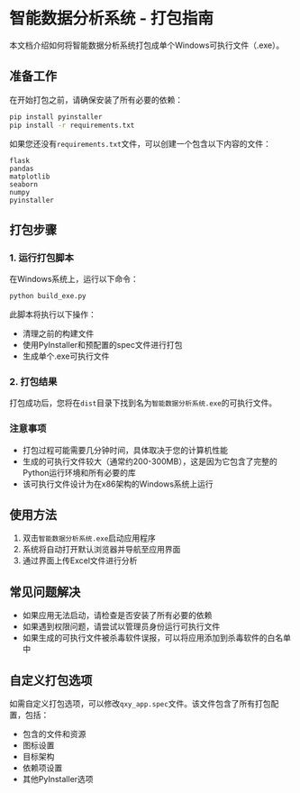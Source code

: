 # 智能数据分析系统 - 打包指南

本文档介绍如何将智能数据分析系统打包成单个Windows可执行文件（.exe）。

## 准备工作

在开始打包之前，请确保安装了所有必要的依赖：

```bash
pip install pyinstaller
pip install -r requirements.txt
```

如果您还没有`requirements.txt`文件，可以创建一个包含以下内容的文件：

```
flask
pandas
matplotlib
seaborn
numpy
pyinstaller
```

## 打包步骤

### 1. 运行打包脚本

在Windows系统上，运行以下命令：

```bash
python build_exe.py
```

此脚本将执行以下操作：
- 清理之前的构建文件
- 使用PyInstaller和预配置的spec文件进行打包
- 生成单个.exe可执行文件

### 2. 打包结果

打包成功后，您将在`dist`目录下找到名为`智能数据分析系统.exe`的可执行文件。

### 注意事项

- 打包过程可能需要几分钟时间，具体取决于您的计算机性能
- 生成的可执行文件较大（通常约200-300MB），这是因为它包含了完整的Python运行环境和所有必要的库
- 该可执行文件设计为在x86架构的Windows系统上运行

## 使用方法

1. 双击`智能数据分析系统.exe`启动应用程序
2. 系统将自动打开默认浏览器并导航至应用界面
3. 通过界面上传Excel文件进行分析

## 常见问题解决

- 如果应用无法启动，请检查是否安装了所有必要的依赖
- 如果遇到权限问题，请尝试以管理员身份运行可执行文件
- 如果生成的可执行文件被杀毒软件误报，可以将应用添加到杀毒软件的白名单中

## 自定义打包选项

如需自定义打包选项，可以修改`qxy_app.spec`文件。该文件包含了所有打包配置，包括：
- 包含的文件和资源
- 图标设置
- 目标架构
- 依赖项设置
- 其他PyInstaller选项
